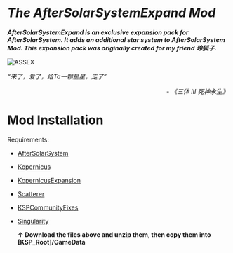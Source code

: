 # _The AfterSolarSystemExpand Mod_

_***AfterSolarSystemExpand is an exclusive expansion pack for AfterSolarSystem. It adds an additional star system to AfterSolarSystem Mod.  This expansion pack was originally created for my friend 玲狐子.***_

![ASSEX](https://github.com/YWMKerman/AfterSolarSystemExpand/assets/78585019/b0bb5d80-c920-4671-a709-46b6662ddead)

_“来了，爱了，给Ta一颗星星，走了”_
_<p align="right">- 《三体 III 死神永生》 </p>_



# Mod Installation

Requirements:
- [AfterSolarSystem](https://github.com/YWMKerman/AfterSolarSystem/releases)
- [Kopernicus](https://github.com/Kopernicus/Kopernicus/releases)
- [KopernicusExpansion](https://github.com/StollD/KopernicusExpansion-Continued/releases/tag/release-1.7.1-5)
- [Scatterer](https://spacedock.info/mod/141/Scatterer)
- [KSPCommunityFixes](https://github.com/KSPModdingLibs/KSPCommunityFixes/releases)
- [Singularity](https://spacedock.info/mod/2420/Singularity)

  **↑ Download the files above and unzip them, then copy them into [KSP_Root]/GameData**
